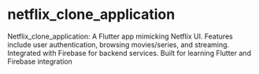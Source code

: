 # netflix_clone_application
 Netflix_clone_application: A Flutter app mimicking Netflix UI. Features include user authentication, browsing movies/series, and streaming. Integrated with Firebase for backend services. Built for learning Flutter and Firebase integration
